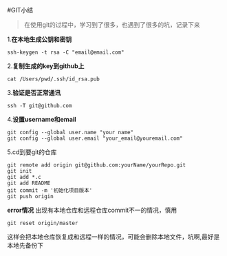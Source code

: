 #GIT小结
>在使用git的过程中，学习到了很多，也遇到了很多的坑，记录下来

1.**在本地生成公钥和密钥**
```shell
ssh-keygen -t rsa -C "email@email.com"
```
2.**复制生成的key到github上**
```shell
cat /Users/pwd/.ssh/id_rsa.pub
```
3.**验证是否正常通讯**
```mysql
ssh -T git@github.com
```
4.**设置username和email**
```mysql
git config --global user.name "your name"
git config --global user.email "your_email@youremail.com"
```
5.cd到要git的仓库
```mysql
git remote add origin git@github.com:yourName/yourRepo.git
git init
git add *.c
git add README
git commit -m '初始化项目版本'
git push origin
```
**error情况**
出现有本地仓库和远程仓库commit不一的情况，慎用
```mysql
git reset origin/master
```
这样会把本地仓库恢复成和远程一样的情况，可能会删除本地文件，坑啊,最好是本地先备份下